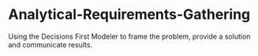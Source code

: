 # Analytical-Requirements-Gathering
Using the Decisions First Modeler to frame the problem, provide a solution and communicate results. 
